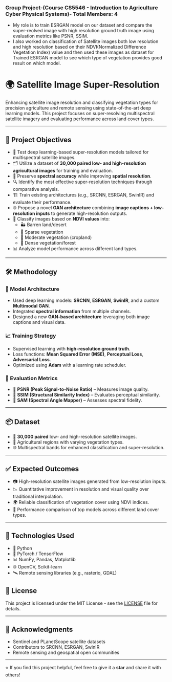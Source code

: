 ### Group Project-(Course CS5546 - Introduction to Agriculture Cyber Physical Systems)- Total Members: 4
- My role is to train ESRGAN model on our dataset and compare the super-reolved image with high resolution ground truth image using evaluation metrics like PSNR, SSIM.
- I also worked on classification of Satellite images both low resolution and high resolution based on their NDVI(Normalized Difference Vegetation Index) value and then used these images as dataset for Trained ESRGAN model to see which type of vegetation provides good result on which model.
# 🌍 Satellite Image Super-Resolution

Enhancing satellite image resolution and classifying vegetation types for precision agriculture and remote sensing using state-of-the-art deep learning models. This project focuses on super-resolving multispectral satellite imagery and evaluating performance across land cover types.

---

## 🚀 Project Objectives

- 🧠 Test deep learning-based super-resolution models tailored for multispectral satellite images.
- 🗂️ Utilize a dataset of **30,000 paired low- and high-resolution agricultural images** for training and evaluation.
- 🎯 Preserve **spectral accuracy** while improving **spatial resolution**.
- 🔍 Identify the most effective super-resolution techniques through comparative analysis.
- 🏗️ Train existing architectures (e.g., SRCNN, ESRGAN, SwinIR) and evaluate their performance.
- 🌐 Propose a novel **GAN architecture** combining **image captions + low-resolution inputs** to generate high-resolution outputs.
- 🌱 Classify images based on **NDVI values** into:  
  - 🏜️ Barren land/desert  
  - 🌾 Sparse vegetation  
  - 🌽 Moderate vegetation (cropland)  
  - 🌳 Dense vegetation/forest  
- 📊 Analyze model performance across different land types.

---

## 🛠️ Methodology

### 🔧 Model Architecture
- Used deep learning models: **SRCNN**, **ESRGAN**, **SwinIR**, and a custom **Multimodal GAN**.
- Integrated **spectral information** from multiple channels.
- Designed a new **GAN-based architecture** leveraging both image captions and visual data.

### 📈 Training Strategy
- Supervised learning with **high-resolution ground truth**.
- Loss functions: **Mean Squared Error (MSE)**, **Perceptual Loss**, **Adversarial Loss**.
- Optimized using **Adam** with a learning rate scheduler.

### 🧪 Evaluation Metrics
- 🔢 **PSNR (Peak Signal-to-Noise Ratio)** – Measures image quality.
- 🧠 **SSIM (Structural Similarity Index)** – Evaluates perceptual similarity.
- 🌈 **SAM (Spectral Angle Mapper)** – Assesses spectral fidelity.

---

## 📦 Dataset

- 📸 **30,000 paired** low- and high-resolution satellite images.
- 🌾 Agricultural regions with varying vegetation types.
- 🌐 Multispectral bands for enhanced classification and super-resolution.

---

## ✅ Expected Outcomes

- 📷 High-resolution satellite images generated from low-resolution inputs.
- 📉 Quantitative improvement in resolution and visual quality over traditional interpolation.
- 🌍 Reliable classification of vegetation cover using NDVI indices.
- 🧪 Performance comparison of top models across different land cover types.

---

## 📌 Technologies Used

- 🐍 Python
- 🧠 PyTorch / TensorFlow
- 📊 NumPy, Pandas, Matplotlib
- 🌐 OpenCV, Scikit-learn
- 🛰️ Remote sensing libraries (e.g., rasterio, GDAL)


## 📜 License

This project is licensed under the MIT License - see the [LICENSE](LICENSE) file for details.

---

## 🌟 Acknowledgments

- Sentinel and PLanetScope satellite datasets
- Contributors to SRCNN, ESRGAN, SwinIR
- Remote sensing and geospatial open communities

---

⭐ If you find this project helpful, feel free to give it a **star** and share it with others!
